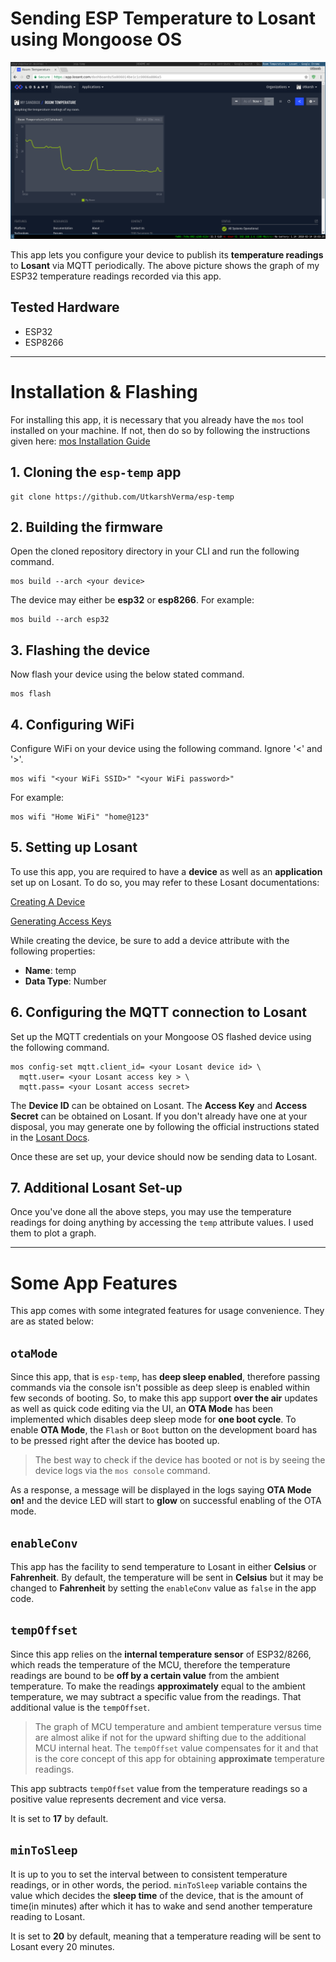 #  Sending ESP Temperature to Losant using Mongoose OS

![My Graph](/graph.png)

This app lets you configure your device to publish its **temperature readings** to **Losant** via MQTT periodically. The above picture shows the graph of my ESP32 temperature readings recorded via this app.

## Tested Hardware
- ESP32
- ESP8266

---

# Installation & Flashing

For installing this app, it is necessary that you already have the `mos` tool installed on your machine. If not, then do so by following the instructions given here: [mos Installation Guide](https://mongoose-os.com/software.html)

## 1. Cloning the `esp-temp` app
```
git clone https://github.com/UtkarshVerma/esp-temp
```

## 2. Building the firmware
Open the cloned repository directory in your CLI and run the following command.
```
mos build --arch <your device> 
```

The device may either be **esp32** or **esp8266**.
For example:
```
mos build --arch esp32
```

## 3. Flashing the device
Now flash your device using the below stated command.
```
mos flash 
```

## 4. Configuring WiFi
Configure WiFi on your device using the following command. Ignore '<' and '>'.
```
mos wifi "<your WiFi SSID>" "<your WiFi password>"
```
For example:
```
mos wifi "Home WiFi" "home@123"
```

## 5. Setting up Losant
To use this app, you are required to have a **device** as well as an **application** set up on Losant. To do so, you may refer to these Losant documentations:

[Creating A Device](https://docs.losant.com/devices/overview/)

[Generating Access Keys](https://docs.losant.com/applications/access-keys/)

While creating the device, be sure to add a device attribute with the following properties:
- **Name**: temp
- **Data Type**: Number

## 6. Configuring the MQTT connection to Losant
Set up the MQTT credentials on your Mongoose OS flashed device using the following command.
```
mos config-set mqtt.client_id= <your Losant device id> \
  mqtt.user= <your Losant access key > \
  mqtt.pass= <your Losant access secret>
```  
The **Device ID** can be obtained on Losant. 
The **Access Key** and **Access Secret** can be obtained on Losant. If you don't already have one at your disposal, you may generate one by following the official instructions stated in the [Losant Docs](https://docs.losant.com/applications/access-keys/).

Once these are set up, your device should now be sending data to Losant.

## 7. Additional Losant Set-up
Once you've done all the above steps, you may use the temperature readings for doing anything by accessing the `temp` attribute values. I used them to plot a graph.

---

# Some App Features

This app comes with some integrated features for usage convenience. They are as stated below:

## `otaMode`

Since this app, that is `esp-temp`, has **deep sleep enabled**, therefore passing commands via the console isn't possible as deep sleep is enabled within few seconds of booting. So, to make this app support **over the air** updates as well as quick code editing via the UI, an **OTA Mode** has been implemented which disables deep sleep mode for **one boot cycle**. 
To enable **OTA Mode**, the `Flash` or `Boot` button on the development board has to be pressed right after the device has booted up. 

> The best way to check if the device has booted or not is by seeing the device logs via the `mos console` command.

As a response, a message will be displayed in the logs saying **OTA Mode on!**  and the device LED will start to **glow** on successful enabling of the OTA mode.

## `enableConv`
This app has the facility to send temperature to Losant in either **Celsius** or **Fahrenheit**. By default, the temperature will be sent in **Celsius** but it may be changed to **Fahrenheit** by setting the `enableConv` value as `false` in the app code.


## `tempOffset`
Since this app relies on the **internal temperature sensor** of ESP32/8266, which reads the temperature of the MCU, therefore the temperature readings are bound to be **off by a certain value** from the ambient temperature. To make the readings **approximately** equal to the ambient temperature, we may subtract a specific value from the readings. That additional value is the `tempOffset`.

> The graph of MCU temperature and ambient temperature versus time are almost alike if not for the upward shifting due to the additional MCU internal heat. The `tempOffset` value compensates for it and that is the core concept of this app for obtaining **approximate** temperature readings.

This app subtracts `tempOffset` value from the temperature readings so a positive value represents decrement and vice versa.

It is set to **17** by default.

## `minToSleep` 
It is up to you to set the interval between to consistent temperature readings, or in other words, the period. `minToSleep` variable contains the value which decides the **sleep time** of the device, that is the amount of time(in minutes) after which it has to wake and send another temperature reading to Losant.

It is set to **20** by default, meaning that a temperature reading will be sent to Losant every 20 minutes.